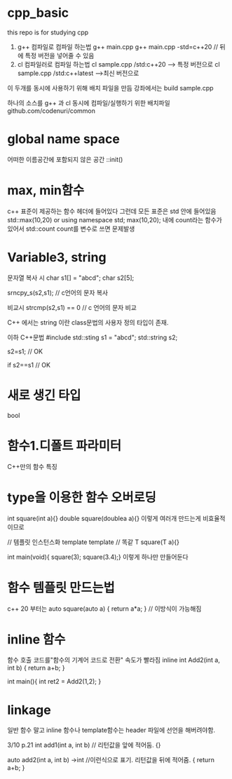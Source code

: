 # cpp_basic
this repo is for studying cpp

1. g++ 컴파일로 컴파일 하는법
g++ main.cpp 
g++ main.cpp -std=c++20 // 뒤에 특정 버전을 넣어줄 수 있음
2. cl 컴파일러로 컴파일 하는법
cl sample.cpp /std:c++20 --> 특정 버전으로 
cl sample.cpp /std:c++latest -->최신 버전으로 

이 두개를 동시에 사용하기 위해 배치 파일을 만듬
강좌에서는 
build sample.cpp

하나의 소스를 g++ 과 cl 동시에 컴파일/실행하기 위한 배치파일
github.com/codenuri/common

# global name space
어떠한 이름공간에 포함되지 않은 공간
::init()

# max, min함수 
c++ 표준이 제공하는 함수 
<algorithm> 헤더에 들어있다
그런데 모든 표준은 std 안에 들어있음
std::max(10,20)
or
using namespace std;
max(10,20);
<alogirhm>내에 count라는 함수가 있어서
std::count 
count를 변수로 쓰면 문제발생

# Variable3, string
문자열 복사 시 
char s1[] = "abcd";
char s2[5];

srncpy_s(s2,s1); // c언어의  문자 복사 

비교시 
strcmp(s2,s1) == 0 // c 언어의 문자 비교

C++ 에서는 string 이란 class문법의 사용자 정의 타입이 존재.

이하 C++문법
#include <string>
std::sting s1 = "abcd";
std::string s2;

s2=s1; // OK

if s2==s1 // OK

# 새로 생긴 타입
bool

# 함수1.디폴트 파라미터
C++만의 함수 특징

# type을 이용한 함수 오버로딩
int square(int a){}
double square(doublea a){}
이렇게 여러개 만드는게 비효율적이므로 

// 템플릿 인스턴스화
template<typename T>
template<class T> // 똑같
T square(T a){}

int main(void){
square<int>(3);
square<double>(3.4);}
이렇게 하나만 만들어둔다  

# 함수 템플릿 만드는법
c++ 20 부터는
auto square(auto a)
{
    return a*a; 
} // 이방식이 가능해짐 

# inline 함수
함수 호출 코드를"함수의 기계어 코드로 전환"
속도가 빨라짐
inline int Add2(int a, int b)
{
    return a+b;
}

int main(){
    int ret2 = Add2(1,2);
}

# linkage
일반 함수 말고 
inline 함수나 template함수는 header 파일에 선언을 해버려야함.



3/10 p.21
int add1(int a, int b) // 리턴값을 앞에 적어둠. 
{}

auto add2(int a, int b) ->int  //이런식으로 표기. 리턴값을 뒤에 적어줌. 
{
    return a+b; 
}

